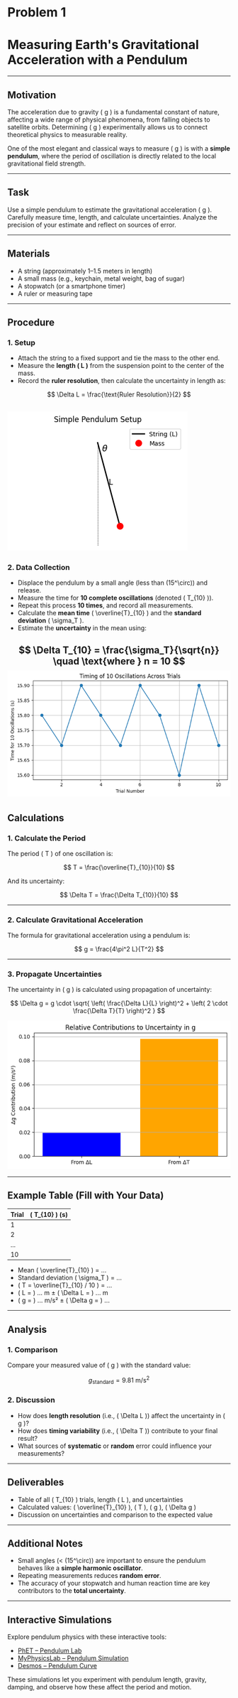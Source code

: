 # Problem 1
# Measuring Earth's Gravitational Acceleration with a Pendulum

---

## Motivation

The acceleration due to gravity \( g \) is a fundamental constant of nature, affecting a wide range of physical phenomena, from falling objects to satellite orbits. Determining \( g \) experimentally allows us to connect theoretical physics to measurable reality.

One of the most elegant and classical ways to measure \( g \) is with a **simple pendulum**, where the period of oscillation is directly related to the local gravitational field strength.

---

## Task

Use a simple pendulum to estimate the gravitational acceleration \( g \). Carefully measure time, length, and calculate uncertainties. Analyze the precision of your estimate and reflect on sources of error.

---

## Materials

- A string (approximately 1–1.5 meters in length)  
- A small mass (e.g., keychain, metal weight, bag of sugar)  
- A stopwatch (or a smartphone timer)  
- A ruler or measuring tape  

---

## Procedure

### 1. Setup

- Attach the string to a fixed support and tie the mass to the other end.  
- Measure the **length \( L \)** from the suspension point to the center of the mass.  
- Record the **ruler resolution**, then calculate the uncertainty in length as:  

$$
\Delta L = \frac{\text{Ruler Resolution}}{2}
$$

![](Unknown.png)
---

### 2. Data Collection

- Displace the pendulum by a small angle (less than \(15^\circ\)) and release.  
- Measure the time for **10 complete oscillations** (denoted \( T_{10} \)).  
- Repeat this process **10 times**, and record all measurements.  
- Calculate the **mean time** \( \overline{T}_{10} \) and the **standard deviation** \( \sigma_T \).  
- Estimate the **uncertainty** in the mean using:

$$
\Delta T_{10} = \frac{\sigma_T}{\sqrt{n}} \quad \text{where } n = 10
$$
![](%%.png)
---

## Calculations

### 1. Calculate the Period

The period \( T \) of one oscillation is:

$$
T = \frac{\overline{T}_{10}}{10}
$$

And its uncertainty:

$$
\Delta T = \frac{\Delta T_{10}}{10}
$$

---

### 2. Calculate Gravitational Acceleration

The formula for gravitational acceleration using a pendulum is:

$$
g = \frac{4\pi^2 L}{T^2}
$$

---

### 3. Propagate Uncertainties

The uncertainty in \( g \) is calculated using propagation of uncertainty:

$$
\Delta g = g \cdot \sqrt{
    \left( \frac{\Delta L}{L} \right)^2 +
    \left( 2 \cdot \frac{\Delta T}{T} \right)^2
}
$$

![](aaa.png)

---

## Example Table (Fill with Your Data)

| Trial | \( T_{10} \) (s) |
|-------|------------------|
| 1     |                  |
| 2     |                  |
| ...   |                  |
| 10    |                  |

- Mean \( \overline{T}_{10} \) = ...  
- Standard deviation \( \sigma_T \) = ...  
- \( T = \overline{T}_{10} / 10 \) = ...  
- \( L = \) ... m ± \( \Delta L = \) ... m  
- \( g = \) ... m/s² ± \( \Delta g = \) ...

---

## Analysis

### 1. Comparison

Compare your measured value of \( g \) with the standard value:

$$
g_{\text{standard}} = 9.81 \ \text{m/s}^2
$$

### 2. Discussion

- How does **length resolution** (i.e., \( \Delta L \)) affect the uncertainty in \( g \)?  
- How does **timing variability** (i.e., \( \Delta T \)) contribute to your final result?  
- What sources of **systematic** or **random** error could influence your measurements?

---

## Deliverables

- Table of all \( T_{10} \) trials, length \( L \), and uncertainties  
- Calculated values: \( \overline{T}_{10} \), \( T \), \( g \), \( \Delta g \)  
- Discussion on uncertainties and comparison to the expected value

---

## Additional Notes

- Small angles (< \(15^\circ\)) are important to ensure the pendulum behaves like a **simple harmonic oscillator**.  
- Repeating measurements reduces **random error**.  
- The accuracy of your stopwatch and human reaction time are key contributors to the **total uncertainty**.

---

## Interactive Simulations

Explore pendulum physics with these interactive tools:

- [PhET – Pendulum Lab](https://phet.colorado.edu/en/simulation/pendulum-lab)
- [MyPhysicsLab – Pendulum Simulation](https://www.myphysicslab.com/pendulum/pendulum-en.html)
- [Desmos – Pendulum Curve](https://www.desmos.com/calculator/fx2qkkcfim)

These simulations let you experiment with pendulum length, gravity, damping, and observe how these affect the period and motion.
